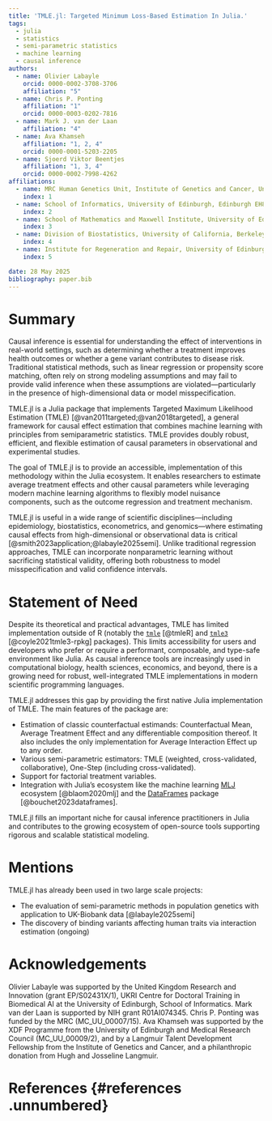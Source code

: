 ```yaml
---
title: 'TMLE.jl: Targeted Minimum Loss-Based Estimation In Julia.'
tags:
  - julia
  - statistics
  - semi-parametric statistics
  - machine learning
  - causal inference
authors:
  - name: Olivier Labayle
    orcid: 0000-0002-3708-3706
    affiliation: "5"
  - name: Chris P. Ponting
    affiliation: "1"
    orcid: 0000-0003-0202-7816
  - name: Mark J. van der Laan
    affiliation: "4"
  - name: Ava Khamseh
    affiliation: "1, 2, 4"
    orcid: 0000-0001-5203-2205
  - name: Sjoerd Viktor Beentjes
    affiliation: "1, 3, 4"
    orcid: 0000-0002-7998-4262
affiliations:
  - name: MRC Human Genetics Unit, Institute of Genetics and Cancer, University of Edinburgh, Edinburgh EH4 2XU, United Kingdom.
    index: 1
  - name: School of Informatics, University of Edinburgh, Edinburgh EH8 9AB, United Kingdom
    index: 2
  - name: School of Mathematics and Maxwell Institute, University of Edinburgh, Edinburgh EH9 3FD, United Kingdom
    index: 3
  - name: Division of Biostatistics, University of California, Berkeley, CA, USA
    index: 4
  - name: Institute for Regeneration and Repair, University of Edinburgh, Edinburgh EH16 4UU, United Kingdom
    index: 5

date: 28 May 2025
bibliography: paper.bib
---
```


# Summary

Causal inference is essential for understanding the effect of interventions in real-world settings, such as determining whether a treatment improves health outcomes or whether a gene variant contributes to disease risk. Traditional statistical methods, such as linear regression or propensity score matching, often rely on strong modeling assumptions and may fail to provide valid inference when these assumptions are violated—particularly in the presence of high-dimensional data or model misspecification.

TMLE.jl is a Julia package that implements Targeted Maximum Likelihood Estimation (TMLE) [@van2011targeted;@van2018targeted], a general framework for causal effect estimation that combines machine learning with principles from semiparametric statistics. TMLE provides doubly robust, efficient, and flexible estimation of causal parameters in observational and experimental studies.

The goal of TMLE.jl is to provide an accessible, implementation of this methodology within the Julia ecosystem. It enables researchers to estimate average treatment effects and other causal parameters while leveraging modern machine learning algorithms to flexibly model nuisance components, such as the outcome regression and treatment mechanism.

TMLE.jl is useful in a wide range of scientific disciplines—including epidemiology, biostatistics, econometrics, and genomics—where estimating causal effects from high-dimensional or observational data is critical [@smith2023application;@labayle2025semi]. Unlike traditional regression approaches, TMLE can incorporate nonparametric learning without sacrificing statistical validity, offering both robustness to model misspecification and valid confidence intervals.

# Statement of Need

Despite its theoretical and practical advantages, TMLE has limited implementation outside of R (notably the [`tmle`](https://cran.r-project.org/web/packages/tmle/index.html) [@tmleR] and [`tmle3`](https://github.com/tlverse/tmle3/blob/master/README.Rmd) [@coyle2021tmle3-rpkg] packages). This limits accessibility for users and developers who prefer or require a performant, composable, and type-safe environment like Julia. As causal inference tools are increasingly used in computational biology, health sciences, economics, and beyond, there is a growing need for robust, well-integrated TMLE implementations in modern scientific programming languages.

TMLE.jl addresses this gap by providing the first native Julia implementation of TMLE. The main features of the package are:

* Estimation of classic counterfactual estimands: Counterfactual Mean, Average Treatment Effect and any differentiable composition thereof. It also includes the only implementation for Average Interaction Effect up to any order.
* Various semi-parametric estimators: TMLE (weighted, cross-validated, collaborative), One-Step (including cross-validated).
* Support for factorial treatment variables.
* Integration with Julia’s ecosystem like the machine learning [MLJ](https://juliaai.github.io/MLJ.jl/stable/) ecosystem [@blaom2020mlj] and the [DataFrames](https://dataframes.juliadata.org/stable/) package [@bouchet2023dataframes].

TMLE.jl fills an important niche for causal inference practitioners in Julia and contributes to the growing ecosystem of open-source tools supporting rigorous and scalable statistical modeling.

# Mentions

TMLE.jl has already been used in two large scale projects:

- The evaluation of semi-parametric methods in population genetics with application to UK-Biobank data [@labayle2025semi]
- The discovery of binding variants affecting human traits via interaction estimation (ongoing)

# Acknowledgements

Olivier Labayle was supported by the United Kingdom Research and Innovation (grant EP/S02431X/1), UKRI Centre for Doctoral Training in Biomedical AI at the University of Edinburgh, School of Informatics.
Mark van der Laan is supported by NIH grant R01AI074345.
Chris P. Ponting was funded by the MRC (MC_UU_00007/15).
Ava Khamseh was supported by the XDF Programme from the University of Edinburgh and Medical Research Council (MC_UU_00009/2), and by a Langmuir Talent Development Fellowship from the Institute of Genetics and Cancer, and a philanthropic donation from Hugh and Josseline Langmuir.

# References {#references .unnumbered}
